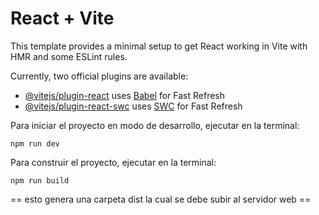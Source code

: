 # React + Vite

This template provides a minimal setup to get React working in Vite with HMR and some ESLint rules.

Currently, two official plugins are available:

- [@vitejs/plugin-react](https://github.com/vitejs/vite-plugin-react/blob/main/packages/plugin-react/README.md) uses [Babel](https://babeljs.io/) for Fast Refresh
- [@vitejs/plugin-react-swc](https://github.com/vitejs/vite-plugin-react-swc) uses [SWC](https://swc.rs/) for Fast Refresh

Para iniciar el proyecto en modo de desarrollo, ejecutar en la terminal: 

````
npm run dev
````
Para construir el proyecto, ejecutar en la terminal:
````
npm run build
````
== esto genera una carpeta dist la cual se debe subir al servidor web ==
